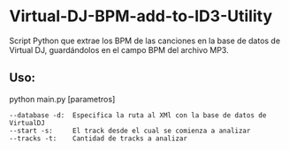Virtual-DJ-BPM-add-to-ID3-Utility
=================================

Script Python que extrae los BPM de las canciones en la base de datos de Virtual DJ, guardándolos en el campo BPM del archivo MP3.

## Uso:

python main.py [parametros]

    --database -d:  Especifica la ruta al XMl con la base de datos de VirtualDJ
    --start -s:     El track desde el cual se comienza a analizar
    --tracks -t:    Cantidad de tracks a analizar